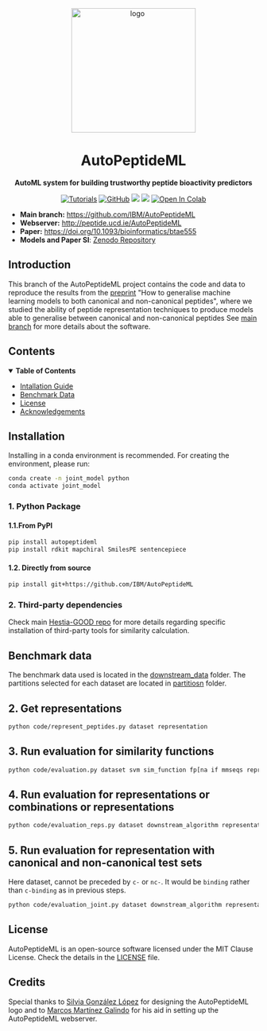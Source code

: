 <div align="center">

  <picture>
    <source media="(prefers-color-scheme: light)" srcset="https://ibm.github.io/AutoPeptideML/imgs/APML_light.png" height="250x">
    <img alt="logo" src="https://ibm.github.io/AutoPeptideML/imgs/APML_dark.png">
  </picture>

  <h1>AutoPeptideML</h1>

  <p>
    <strong>AutoML system for building trustworthy peptide bioactivity predictors</strong>
  </p>

  <p>    
    
<a href="https://ibm.github.io/AutoPeptideML/"><img alt="Tutorials" src="https://img.shields.io/badge/docs-tutorials-green" /></a>
<a href="https://github.com/IBM/AutoPeptideML/blob/main/LICENSE"><img alt="GitHub" src="https://img.shields.io/github/license/IBM/AutoPeptideML" /></a>
<a href="https://pypi.org/project/autopeptideml/"><img src="https://img.shields.io/pypi/v/autopeptideml" /></a>
<a href="https://static.pepy.tech/project/autopeptideml/"><img src="https://static.pepy.tech/badge/autopeptideml" /></a>
<a target="_blank" href="https://colab.research.google.com/github/IBM/AutoPeptideML/blob/main/examples/AutoPeptideML_Collab.ipynb">
  <img src="https://colab.research.google.com/assets/colab-badge.svg" alt="Open In Colab"/>
</a>



  </p>
</div>

- **Main branch:** <a href="https://github.com/IBM/AutoPeptideML" target="_blank">https://github.com/IBM/AutoPeptideML</a>
- **Webserver:** <a href="http://peptide.ucd.ie/AutoPeptideML" target="_blank">http://peptide.ucd.ie/AutoPeptideML</a>
- **Paper:** <a href="https://doi.org/10.1093/bioinformatics/btae555" target="_blank">https://doi.org/10.1093/bioinformatics/btae555</a>
- **Models and Paper SI**: <a href="https://zenodo.org/records/14591403/files/AutoPeptideML_SI.tar.gz?download=1" target="_blank">Zenodo Repository</a>

## Introduction

This branch of the AutoPeptideML project contains the code and data to reproduce the results from the [preprint]() "How to generalise machine learning models to both canonical and non-canonical peptides", where we studied the ability of peptide representation techniques to produce models able to generalise between canonical and non-canonical peptides  See [main branch](https://github.com/IBM/AutoPeptideML) for more details about the software.

## Contents

<details open markdown="1"><summary><b>Table of Contents</b></summary>

- [Intallation Guide](#installation)
- [Benchmark Data](#benchmark)
- [License](#license)
- [Acknowledgements](#acknowledgements)
 </details>

## Installation <a name="installation"></a>

Installing in a conda environment is recommended. For creating the environment, please run:

```bash
conda create -n joint_model python
conda activate joint_model
```

### 1. Python Package

#### 1.1.From PyPI


```bash
pip install autopeptideml
pip install rdkit mapchiral SmilesPE sentencepiece
```

#### 1.2. Directly from source

```bash
pip install git+https://github.com/IBM/AutoPeptideML
```

### 2. Third-party dependencies

Check main [Hestia-GOOD repo](https://github.com/IBM/Hestia-GOOD) for more details regarding specific installation of third-party tools for similarity calculation.

## Benchmark data <a name="benchmark"></a>

The benchmark data used is located in the [downstream_data](https://github.com/IBM/AutoPeptideML/tree/peptide-rep-gen/downstream_data) folder. The partitions selected for each dataset are located in [partitiosn](https://github.com/IBM/AutoPeptideML/tree/peptide-rep-gen/partitions) folder.


## 2. Get representations

```bash
python code/represent_peptides.py dataset representation
```

## 3. Run evaluation for similarity functions

```bash
python code/evaluation.py dataset svm sim_function fp[na if mmseqs representation radius[0 if mmseqs]
```

## 4. Run evaluation for representations or combinations or representations

```bash
python code/evaluation_reps.py dataset downstream_algorithm representation1,representation2 0 0
```

## 5. Run evaluation for representation with canonical and non-canonical test sets

Here dataset, cannot be preceded by `c-` or `nc-`. It would be `binding` rather than `c-binding` as in previous steps.

```bash
python code/evaluation_joint.py dataset downstream_algorithm representation 0 0
```

License <a name="license"></a>
-------
AutoPeptideML is an open-source software licensed under the MIT Clause License. Check the details in the [LICENSE](https://github.com/IBM/AutoPeptideML/blob/master/LICENSE) file.

Credits <a name="acknowledgements"></a>
-------

Special thanks to [Silvia González López](https://www.linkedin.com/in/silvia-gonz%C3%A1lez-l%C3%B3pez-717558221/) for designing the AutoPeptideML logo and to [Marcos Martínez Galindo](https://www.linkedin.com/in/marcosmartinezgalindo) for his aid in setting up the AutoPeptideML webserver.
